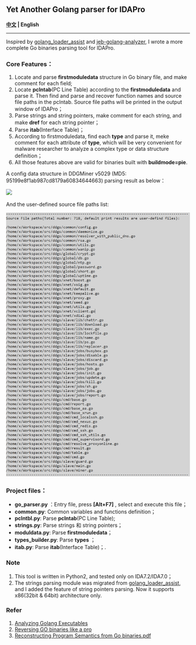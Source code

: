## Yet Another Golang parser for IDAPro

**[中文](./README.md) | English**

----------------------------------------------------------------------

Inspired by [golang_loader_assist](https://github.com/strazzere/golang_loader_assist) and [jeb-golang-analyzer](https://github.com/pnfsoftware/jeb-golang-analyzer), I wrote a more complete Go binaries parsing tool for IDAPro.

### Core Features：

1. Locate and parse **firstmoduledata** structure in Go binary file, and make comment for each field;
2. Locate **pclntab**(PC Line Table) according to the **firstmoduledata** and parse it. Then find and parse and recover function names and source file paths in the pclntab. Source file paths will be printed in the output window of IDAPro；
3. Parse strings and string pointers, make comment for each string, and make **dref** for each string pointer；
4. Parse **itab**(Interface Table)；
5. According to firstmoduledata, find each **type** and parse it, meke comment for each attribute of **type**, which will be very convenient for malware researcher to analyze a complex type or data structure definition；
6. All those features above are valid for binaries built with **buildmode=pie**.

A config data structure in DDGMiner v5029 (MD5: 95199e8f1ab987cd8179a60834644663) parsing result as below：

![](D:/Softs/mytools/go_parser/imgs/map_type_parse_eg.png)

And the user-defined source file paths list:

![](./imgs/srcfiles.png)

### Project files：

- **go_parser.py** ：Entry file, press **[Alt+F7]** , select and execute this file；
- **common.py**: Common variables and functions definition；
- **pclntbl.py**: Parse **pclntab**(PC Line Table);
- **strings.py**: Parse strings 和 string pointers；
- **moduldata.py**: Parse **firstmoduledata**；
- **types_builder.py**: Parse **types** ；
- **itab.py**: Parse **itab**(Interface Table)；.

### Note

1. This tool is written in Python2, and tested only on IDA7.2/IDA7.0；
2. The strings parsing module was migrated from [golang_loader_assist](https://github.com/strazzere/golang_loader_assist), and I added the feature of string pointers parsing. Now it supports x86(32bit & 64bit) architecture only.

### Refer

1. [Analyzing Golang Executables](https://www.pnfsoftware.com/blog/analyzing-golang-executables/)
2. [Reversing GO binaries like a pro](https://rednaga.io/2016/09/21/reversing_go_binaries_like_a_pro/)
3. [Reconstructing Program Semantics from Go binaries.pdf](http://home.in.tum.de/~engelke/pubs/1709-ma.pdf)